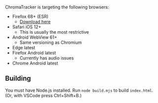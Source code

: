 

ChromaTracker is targeting the following browsers:

- Firefox 68+ (ESR)
    - [Download here](https://portableapps.com/apps/internet/firefox-portable-legacy-68)
- Safari iOS 12+
    - This is usually the most restrictive
- Android WebView 61+
    - Same versioning as Chromium
- Edge latest
- Firefox Android latest
    - Currently has audio issues
- Chrome Android latest

## Building

You must have Node.js installed. Run `node build.mjs` to build `index.html`.
(Or, with VSCode press Ctrl+Shift+B.)
